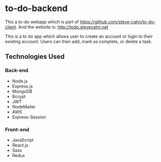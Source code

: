 # to-do-backend
This a to-do webapp which is part of https://github.com/steve-cahn/to-do-client. And the website is: http://todo.stevecahn.net

This is a to do app which allows user to create an account or login to their existing account. Users can then add, mark as complete, or delete a task.


## Technologies Used

### Back-end
* Node.js
* Express.js
* MongoDB
* Bcrypt
* JWT
* NodeMailer
* AWS
* Express-Session


### Front-end
* JavaScript
* React.js
* Sass
* Redux
